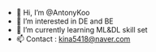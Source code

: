- 👋 Hi, I’m @AntonyKoo
- 👀 I’m interested in DE and BE
- 🌱 I’m currently learning ML&DL skill set
- 📫 Contact : kina5418@naver.com
